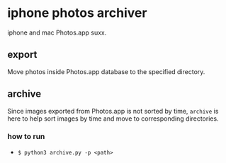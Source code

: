 # iphone photos archiver
iphone and mac Photos.app suxx.

## export
Move photos inside Photos.app database to the specified directory.

## archive
Since images exported from Photos.app is not sorted by time, `archive` is here to help sort images by time and move to corresponding directories.

### how to run
- `$ python3 archive.py -p <path>`
